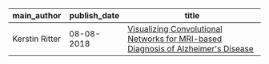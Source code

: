 main_author|publish_date|title
---|---|---
Kerstin Ritter|08-08-2018|[Visualizing Convolutional Networks for MRI-based Diagnosis of   Alzheimer's Disease](http://arxiv.org/abs/1808.02874v1)
